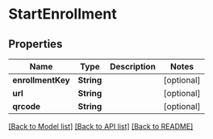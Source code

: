 # StartEnrollment

## Properties
Name | Type | Description | Notes
------------ | ------------- | ------------- | -------------
**enrollmentKey** | **String** |  | [optional] 
**url** | **String** |  | [optional] 
**qrcode** | **String** |  | [optional] 

[[Back to Model list]](../README.md#documentation-for-models) [[Back to API list]](../README.md#documentation-for-api-endpoints) [[Back to README]](../README.md)


